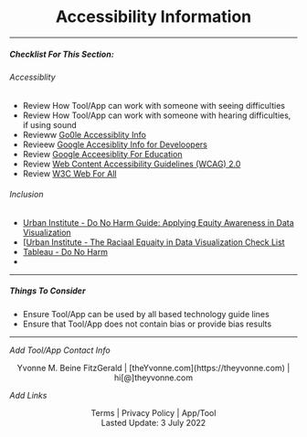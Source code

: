 <h1 align="center">Accessibility Information</h1>

---

##### _Checklist For This Section:_  

###### Accessiblity
- Review How Tool/App can work with someone with seeing difficulties  
- Review How Tool/App can work with someone with hearing difficulties, if using sound  
- Revieww [Go0le Accessiblity Info](https://www.google.com/accessibility/)  
- Revieew [Google Accesiblity Info for Develoopers](https://www.google.com/accessibility/for-developers/)  
- Review [Google Acceesiblity For Education](https://edu.google.com/intl/ALL_us/why-google/accessibility/)
- Review [Web Content Accessibility Guidelines (WCAG) 2.0](https://www.w3.org/TR/WCAG20/)
- Review [W3C Web For All](https://www.w3.org/TR/)

###### Inclusion
- [Urban Institute - Do No Harm Guide: Applying Equity Awareness in Data Visualization](https://www.urban.org/research/publication/do-no-harm-guide-applying-equity-awareness-data-visualization)
- [[Urban Institute - The Raciaal Equaity in Data Visualization Check List](https://www.urban.org/sites/default/files/2021/06/08/do-no-harm-guide-checklist.pdf)  
- [Tableau - Do No Harm](https://www.tableau.com/foundation/data-equity/do-no-harm)
- 

---


##### Things To Consider

- Ensure Tool/App can be used by all based technology guide lines
- Ensure that Tool/App does not contain bias or provide bias results








---
_Add Tool/App Contact Info_
<center>Yvonne M. Beine FitzGerald | [theYvonne.com](https://theyvonne.com) | hi[@]theyvonne.com </center>  

_Add Links_

<center>Terms | Privacy Policy | App/Tool </center>

<center>Lasted Update: 3 July 2022 </center>

